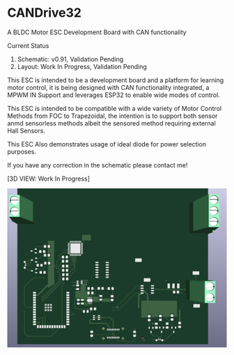 # CANDrive32
A BLDC Motor ESC Development Board with CAN functionality

Current Status
1. Schematic: v0.91, Validation Pending
2. Layout: Work In Progress, Validation Pending

This ESC is intended to be a development board and a platform for learning motor control, it is being designed with CAN functionality integrated, a MPWM IN Support and leverages ESP32 to enable wide modes of control.

This ESC is intended to be compatible with a wide variety of Motor Control Methods from FOC to Trapezoidal, the intention is to support both sensor anmd sensorless methods albeit the sensored method requiring external Hall Sensors.

This ESC Also demonstrates usage of ideal diode for power selection purposes.

If you have any correction in the schematic please contact me!

[3D VIEW: Work In Progress]

![CANDrive32](images/3DView_WIP_v0.91.png)
